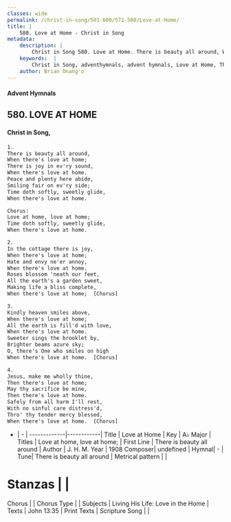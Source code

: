 ```yaml
---
classes: wide
permalink: /christ-in-song/501-600/571-580/Love-at-Home/
title: |
    580. Love at Home - Christ in Song
metadata:
    description: |
        Christ in Song 580. Love at Home. There is beauty all around, When there's love at home; There is joy in ev'ry sound, When there's love at home. Peace and plenty here abide, Smiling fair on ev'ry side; Time doth softly, sweetly glide, When there's love at home. Chorus: Love at home, love at home; Time doth softly, sweetly glide, When there's love at home.
    keywords:  |
        Christ in Song, adventhymnals, advent hymnals, Love at Home, There is beauty all around. Love at home, love at home;
    author: Brian Onang'o
---
```


#### Advent Hymnals
## 580. LOVE AT HOME
####  Christ in Song,

```txt
1.
There is beauty all around,
When there's love at home;
There is joy in ev'ry sound,
When there's love at home.
Peace and plenty here abide,
Smiling fair on ev'ry side;
Time doth softly, sweetly glide,
When there's love at home.

Chorus:
Love at home, love at home;
Time doth softly, sweetly glide,
When there's love at home.

2.
In the cottage there is joy,
When there's love at home;
Hate and envy ne'er annoy,
When there's love at home.
Roses blossom 'neath our feet,
All the earth's a garden sweet,
Making life a bliss complete,
When there's love at home;  [Chorus]

3.
Kindly heaven smiles above,
When there's love at home;
All the earth is fill'd with love,
When there's love at home.
Sweeter sings the brooklet by,
Brighter beams azure sky;
O, there's One who smiles on high
When there's love at home.  [Chorus]

4.
Jesus, make me wholly thine,
Then there's love at home;
May thy sacrifice be mine,
Then there's love at home.
Safely from all harm I'll rest,
With no sinful care distress'd,
Thro' thy tender mercy blessed,
When there's love at home.  [Chorus]

```

- |   -  |
-------------|------------|
Title | Love at Home |
Key | A♭ Major |
Titles | Love at home, love at home; |
First Line | There is beauty all around |
Author | J. H. M. 
Year | 1908
Composer| undefined |
Hymnal|  - |
Tune| There is beauty all around |
Metrical pattern | |
# Stanzas |  |
Chorus |  |
Chorus Type |  |
Subjects | Living His Life: Love in the Home |
Texts | John 13:35 |
Print Texts | 
Scripture Song |  |
    
